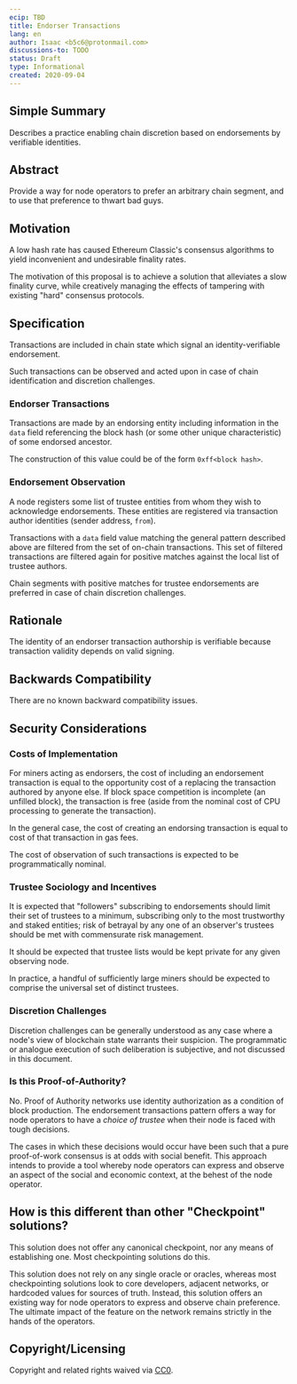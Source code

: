 ```yaml
---
ecip: TBD
title: Endorser Transactions
lang: en
author: Isaac <b5c6@protonmail.com>
discussions-to: TODO
status: Draft
type: Informational
created: 2020-09-04
---
```


## Simple Summary

Describes a practice enabling chain discretion based on endorsements by verifiable identities.

## Abstract

Provide a way for node operators to prefer an arbitrary chain segment, and to use that preference to thwart bad guys.

## Motivation

A low hash rate has caused Ethereum Classic's consensus algorithms to yield inconvenient and undesirable finality rates.

The motivation of this proposal is to achieve a solution that alleviates a slow finality curve, while creatively managing the effects of tampering with existing "hard" consensus protocols.

## Specification

Transactions are included in chain state which signal an identity-verifiable endorsement.

Such transactions can be observed and acted upon in case of chain identification and discretion challenges.

### Endorser Transactions

Transactions are made by an endorsing entity including information in the `data` field referencing the block hash (or some other unique characteristic) of some endorsed ancestor.

The construction of this value could be of the form `0xff<block hash>`.

### Endorsement Observation

A node registers some list of trustee entities from whom they wish to acknowledge endorsements.
These entities are registered via transaction author identities (sender address, `from`).

Transactions with a `data` field value matching the general pattern described above are filtered from the set of on-chain transactions.
This set of filtered transactions are filtered again for positive matches against the local list of trustee authors.

Chain segments with positive matches for trustee endorsements are preferred in case of chain discretion challenges.

## Rationale

The identity of an endorser transaction authorship is verifiable because transaction validity depends on valid signing.

## Backwards Compatibility

There are no known backward compatibility issues.

## Security Considerations

### Costs of Implementation

For miners acting as endorsers, the cost of including an endorsement transaction is equal to the opportunity cost of a replacing the transaction authored by anyone else.
If block space competition is incomplete (an unfilled block), the transaction is free (aside from the nominal cost of CPU processing to generate the transaction).

In the general case, the cost of creating an endorsing transaction is equal to cost of that transaction in gas fees.

The cost of observation of such transactions is expected to be programmatically nominal.

### Trustee Sociology and Incentives

It is expected that "followers" subscribing to endorsements should limit their set of trustees to a minimum, subscribing only to the most trustworthy and staked entities; risk of betrayal by any one of an observer's trustees should be met with commensurate risk management.

It should be expected that trustee lists would be kept private for any given observing node.

In practice, a handful of sufficiently large miners should be expected to comprise the universal set of distinct trustees.

### Discretion Challenges

Discretion challenges can be generally understood as any case where a node's view of blockchain state warrants their suspicion.
The programmatic or analogue execution of such deliberation is subjective, and not discussed in this document.

### Is this Proof-of-Authority?

No. Proof of Authority networks use identity authorization as a condition of block production. The endorsement transactions pattern offers a way for node operators to have a _choice of trustee_ when their node is faced with tough decisions.

The cases in which these decisions would occur have been such that a pure proof-of-work consensus is at odds with social benefit. This approach intends to provide a tool whereby node operators can express and observe an aspect of the social and economic context, at the behest of the node operator.

## How is this different than other "Checkpoint" solutions?

This solution does not offer any canonical checkpoint, nor any means of establishing one. Most checkpointing solutions do this.

This solution does not rely on any single oracle or oracles, whereas most checkpointing solutions look to core developers, adjacent networks, or hardcoded values for sources of truth. Instead, this solution offers an existing way for node operators to express and observe chain preference. The ultimate impact of the feature on the network remains strictly in the hands of the operators.

## Copyright/Licensing

Copyright and related rights waived via
[CC0](https://creativecommons.org/publicdomain/zero/1.0/).

